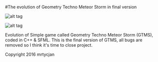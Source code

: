 #The evolution of Geometry Techno Meteor Storm in final version

![alt tag](http://s15.postimg.org/tar4lkuyz/Screenshot_Geometry_Techno_Meteor_Storm_final.png)

![alt tag](http://s16.postimg.org/g03va17ed/Screenshot_Geometry_Techno_Meteor_Storm_final.png)

Evolution of Simple game called Geometry Techno Meteor Storm (GTMS), coded in C++ & SFML.
This is the final version of GTMS, all bugs are removed so I think it's time to close project.

Copyright 2016 mrtycjan
